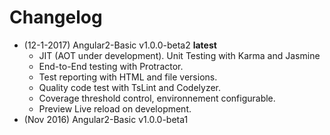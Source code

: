 # Changelog

* (12-1-2017) Angular2-Basic v1.0.0-beta2 **latest** 
    * JIT (AOT under development).
     Unit Testing with Karma and Jasmine
    * End-to-End testing with Protractor.
    * Test reporting with HTML and file versions.
    * Quality code test with TsLint and Codelyzer.
    * Coverage threshold control, environnement configurable.      
    * Preview Live reload on development.
* (Nov 2016) Angular2-Basic v1.0.0-beta1